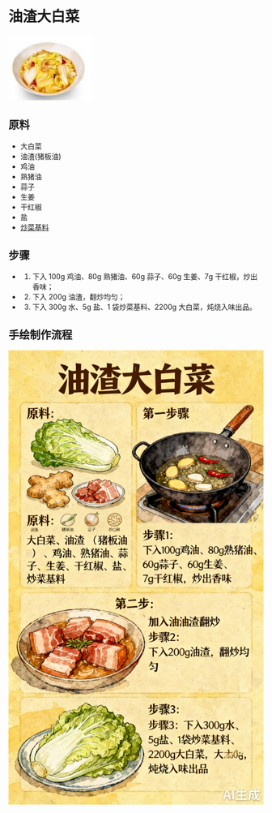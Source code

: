 # 油渣大白菜

![油渣大白菜](../images/油渣大白菜.jpg)


## 原料
- 大白菜
- 油渣(猪板油)
- 鸡油
- 熟猪油
- 蒜子
- 生姜
- 干红椒
- 盐
- [炒菜基料](/配料/炒菜基料.md)

## 步骤
- 1. 下入 100g 鸡油、80g 熟猪油、60g 蒜子、60g 生姜、7g 干红椒，炒出香味；
- 2. 下入 200g 油渣，翻炒均匀；
- 3. 下入 300g 水、5g 盐、1 袋炒菜基料、2200g 大白菜，炖烧入味出品。


## 手绘制作流程

![手绘制作流程](../images/炒菜/油渣大白菜.jpg)
